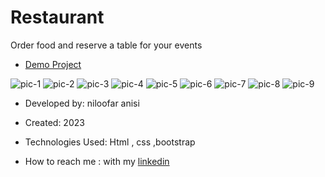 # Restaurant

Order food and reserve a table for your events

- [Demo Project](https://niloofar-anisi.github.io/restaurant/)



![pic-1](https://github.com/Niloofar-anisi/restaurant/assets/136443219/93a9005d-b3be-4355-a344-13da089d7cf7)
![pic-2](https://github.com/Niloofar-anisi/restaurant/assets/136443219/f9e0fccf-1679-4cfd-9735-0b58826da8ce)
![pic-3](https://github.com/Niloofar-anisi/restaurant/assets/136443219/874262d0-284e-40c4-81fd-eca104e0cfe6)
![pic-4](https://github.com/Niloofar-anisi/restaurant/assets/136443219/08a4578b-5996-4fad-b8bf-5a64220af752)
![pic-5](https://github.com/Niloofar-anisi/restaurant/assets/136443219/aef1f75b-8cec-48f6-9da8-c1dd4d15a8dd)
![pic-6](https://github.com/Niloofar-anisi/restaurant/assets/136443219/d84997b6-5f42-4c98-a34f-8de98a0ba657)
![pic-7](https://github.com/Niloofar-anisi/restaurant/assets/136443219/2e563a80-8e45-4cad-918c-35e2eb96d1ff)
![pic-8](https://github.com/Niloofar-anisi/restaurant/assets/136443219/044d8f56-dac7-4bef-8f33-111cd5cb8d75)
![pic-9](https://github.com/Niloofar-anisi/restaurant/assets/136443219/a2e96470-5dd2-4ecb-b38a-ed550d77b340)

- Developed by: niloofar anisi

- Created: 2023

- Technologies Used: Html , css ,bootstrap

- How to reach me : with my [linkedin](https://www.linkedin.com/in/niloofar-anisi-9879a624a/)





